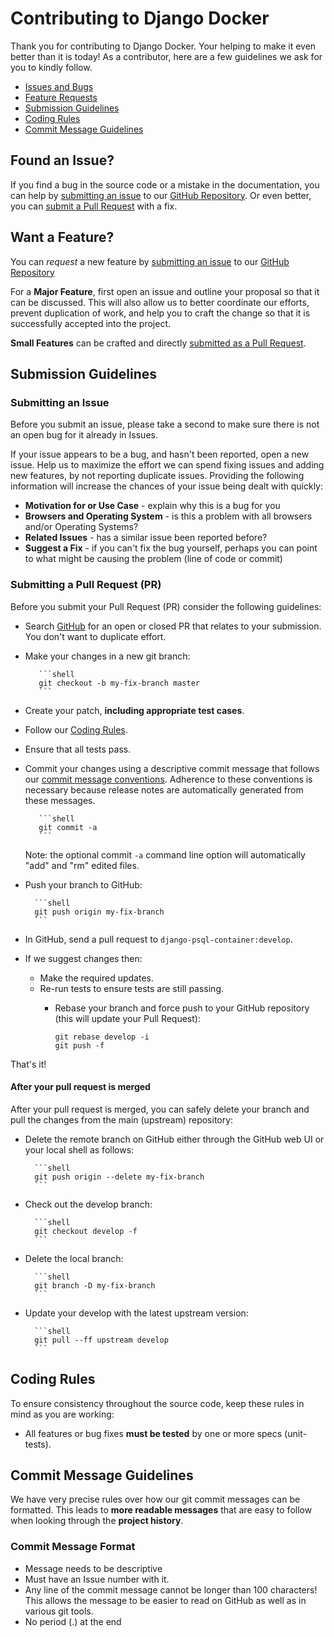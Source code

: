 # Contributing to Django Docker

Thank you for contributing to Django Docker. Your helping to make it even better than it is today! As a contributor, here are a few guidelines we ask for you to kindly follow.

 - [Issues and Bugs](#issue)
 - [Feature Requests](#feature)
 - [Submission Guidelines](#submit)
 - [Coding Rules](#rules)
 - [Commit Message Guidelines](#commit)

## <a name="issue"></a> Found an Issue?
If you find a bug in the source code or a mistake in the documentation, you can help by [submitting an issue](#submit-issue) to our [GitHub Repository][github]. Or even better, you can [submit a Pull Request](#submit-pr) with a fix.

## <a name="feature"></a> Want a Feature?
You can *request* a new feature by [submitting an issue](#submit-issue) to our [GitHub Repository][github]

For a **Major Feature**, first open an issue and outline your proposal so that it can be discussed. This will also allow us to better coordinate our efforts, prevent duplication of work, and help you to craft the change so that it is successfully accepted into the project.

**Small Features** can be crafted and directly [submitted as a Pull Request](#sumit-pr).

## <a name="submit"></a> Submission Guidelines

### <a name="submit-issue"></a> Submitting an Issue
Before you submit an issue, please take a second to make sure there is not an open bug for it already in Issues.

If your issue appears to be a bug, and hasn't been reported, open a new issue. Help us to maximize the effort we can spend fixing issues and adding new features, by not reporting duplicate issues. Providing the following information will increase the chances of your issue being dealt with quickly:

* **Motivation for or Use Case** - explain why this is a bug for you
* **Browsers and Operating System** - is this a problem with all browsers and/or Operating Systems?
* **Related Issues** - has a similar issue been reported before?
* **Suggest a Fix** - if you can't fix the bug yourself, perhaps you can point to what might be causing the problem (line of code or commit)

### <a name="submit-pr"></a> Submitting a Pull Request (PR)
Before you submit your Pull Request (PR) consider the following guidelines:

* Search [GitHub](https://github.com/byronmansfield/project-name/pulls) for an open or closed PR that relates to your submission. You don't want to duplicate effort.
* Make your changes in a new git branch:

		 ```shell
		 git checkout -b my-fix-branch master
		 ```

* Create your patch, **including appropriate test cases**.
* Follow our [Coding Rules](#rules).
* Ensure that all tests pass.
* Commit your changes using a descriptive commit message that follows our [commit message conventions](#commit). Adherence to these conventions is necessary because release notes are automatically generated from these messages.

		 ```shell
		 git commit -a
		 ```
  Note: the optional commit `-a` command line option will automatically "add"
	and "rm" edited files.

* Push your branch to GitHub:

		```shell
		git push origin my-fix-branch
		```

* In GitHub, send a pull request to `django-psql-container:develop`.
* If we suggest changes then:
  * Make the required updates.
  * Re-run tests to ensure tests are still passing.
	* Rebase your branch and force push to your GitHub repository (this will
	update your Pull Request):

		```shell
		git rebase develop -i
		git push -f
		```

That's it!

#### After your pull request is merged

After your pull request is merged, you can safely delete your branch and pull the changes from the main (upstream) repository:

* Delete the remote branch on GitHub either through the GitHub web UI or your local shell as follows:

		```shell
		git push origin --delete my-fix-branch
		```

* Check out the develop branch:

		```shell
		git checkout develop -f
		```

* Delete the local branch:

		```shell
		git branch -D my-fix-branch
		```

* Update your develop with the latest upstream version:

		```shell
		git pull --ff upstream develop
		```

## <a name="rules"></a> Coding Rules
To ensure consistency throughout the source code, keep these rules in mind as you are working:

* All features or bug fixes **must be tested** by one or more specs (unit-tests).

## <a name="commit"></a> Commit Message Guidelines

We have very precise rules over how our git commit messages can be formatted. This leads to **more readable messages** that are easy to follow when looking through the **project history**.

### Commit Message Format
* Message needs to be descriptive
* Must have an Issue number with it.
* Any line of the commit message cannot be longer than 100 characters! This allows the message to be easier to read on GitHub as well as in various git tools.
* No period (.) at the end

[github]: https://github.com/byronmansfield/django-psql-container
